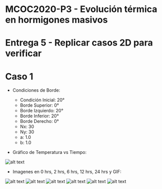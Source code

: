 # MCOC2020-P3 - Evolución térmica en hormigones masivos

# Entrega 5 - Replicar casos 2D para verificar

# Caso 1

* Condiciones de Borde: 
  * Condición Inicial: 20°  
  * Borde Superior: 0° 
  * Borde Izquierdo: 20° 
  * Borde Inferior: 20° 
  * Borde Derecho: 0°
  * Nx: 30
  * Ny: 30
  * a: 1.0
  * b: 1.0

* Gráfico de Temperatura vs Tiempo:

![alt text](https://github.com/jmbarriga1/MCOC2020-P3-5/blob/main/caso_1.png)

* Imagenes en 0 hrs, 2 hrs, 6 hrs, 12 hrs, 24 hrs y GIF:

![alt text](https://github.com/jmbarriga1/MCOC2020-P3-5/blob/main/caso_1/frame_0000.png)
![alt text](https://github.com/jmbarriga1/MCOC2020-P3-5/blob/main/caso_1/frame_0004.png)
![alt text](https://github.com/jmbarriga1/MCOC2020-P3-5/blob/main/caso_1/frame_0012.png)
![alt text](https://github.com/jmbarriga1/MCOC2020-P3-5/blob/main/caso_1/frame_0024.png)
![alt text](https://github.com/jmbarriga1/MCOC2020-P3-5/blob/main/caso_1/frame_0047.png)
![alt text](https://github.com/jmbarriga1/MCOC2020-P3-5/blob/main/caso_1.gif)


